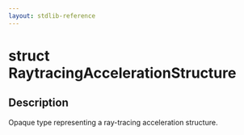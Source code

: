 ```yaml
---
layout: stdlib-reference
---
```


# struct RaytracingAccelerationStructure

## Description

Opaque type representing a ray-tracing acceleration structure.


